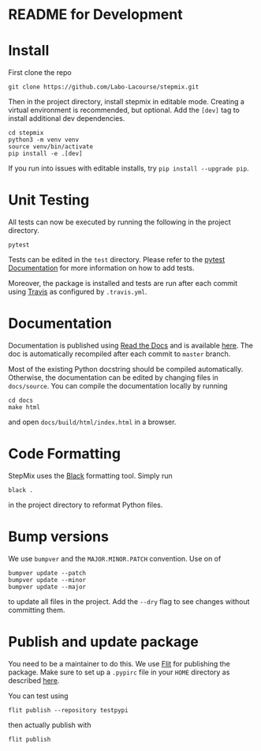 README for Development
==============================
# Install
First clone the repo 
```
git clone https://github.com/Labo-Lacourse/stepmix.git
``` 
Then in the project directory, install stepmix in editable mode. Creating a virtual environment is recommended, but
optional. Add the ```[dev]``` tag to install additional dev dependencies.
```
cd stepmix
python3 -m venv venv
source venv/bin/activate
pip install -e .[dev]
``` 
If you run into issues with editable installs, try ```pip install --upgrade pip```.

# Unit Testing
All tests can now be executed by running the following in the project directory.
```
pytest
``` 
Tests can be edited in the ```test``` directory. Please refer to the [pytest Documentation](https://docs.pytest.org/en/7.1.x/getting-started.html) for more
information on how to add tests. 

Moreover, the package is installed and tests are run after each commit using [Travis](https://www.travis-ci.com/) as configured by ```.travis.yml```.

# Documentation
Documentation is published using [Read the Docs](https://readthedocs.org/) and is available
[here](https://stepmix.readthedocs.io/en/latest/). The doc is automatically recompiled after each
commit to ```master``` branch.

Most of the existing Python docstring should be compiled automatically. Otherwise, the documentation can be edited by
changing files in ```docs/source```. You can compile the documentation locally by running
```
cd docs
make html
``` 
and open ```docs/build/html/index.html``` in a browser.

# Code  Formatting
StepMix uses the [Black](https://github.com/psf/black) formatting tool. Simply run
```
black .
``` 
in the project directory to reformat Python files.

# Bump versions
We use ```bumpver``` and the ```MAJOR.MINOR.PATCH``` convention. Use on of
```
bumpver update --patch 
bumpver update --minor 
bumpver update --major 
```
to update all files in the project. Add the ```--dry``` flag to 
see changes without committing them.

# Publish and update package
You need to be a maintainer to do this. We use [Flit](https://flit.pypa.io/en/stable/) for publishing the package. Make sure to set up
a ```.pypirc``` file in your ```HOME``` directory as described [here](https://flit.pypa.io/en/latest/upload.html).

You can test using  
```
flit publish --repository testpypi
``` 
then actually publish with
```
flit publish
``` 

